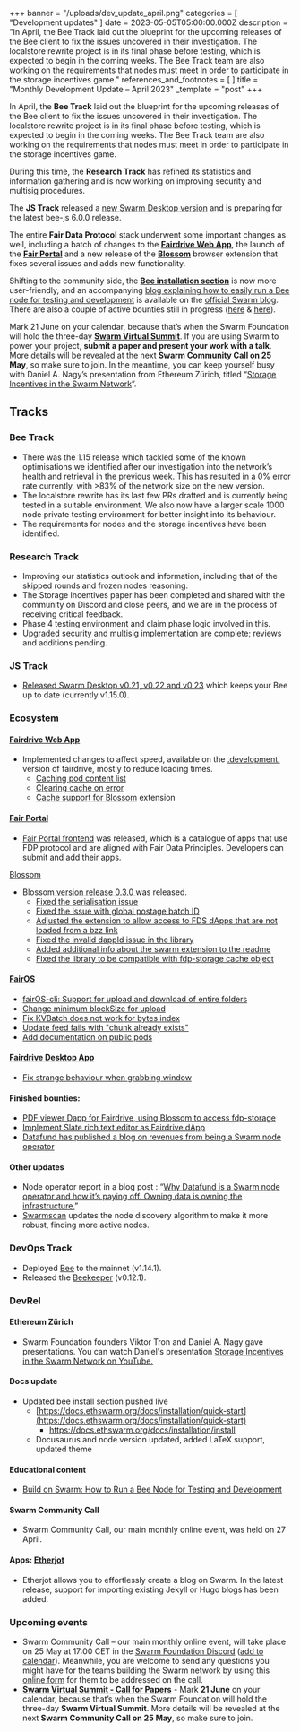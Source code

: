 +++
banner = "/uploads/dev_update_april.png"
categories = [ "Development updates" ]
date = 2023-05-05T05:00:00.000Z
description = "In April, the Bee Track laid out the blueprint for the upcoming releases of the Bee client to fix the issues uncovered in their investigation. The localstore rewrite project is in its final phase before testing, which is expected to begin in the coming weeks. The Bee Track team are also working on the requirements that nodes must meet in order to participate in the storage incentives game."
references_and_footnotes = [ ]
title = "Monthly Development Update – April 2023"
_template = "post"
+++


In April, the **Bee Track** laid out the blueprint for the upcoming releases of the Bee client to fix the issues uncovered in their investigation. The localstore rewrite project is in its final phase before testing, which is expected to begin in the coming weeks. The Bee Track team are also working on the requirements that nodes must meet in order to participate in the storage incentives game.

During this time, the **Research Track** has refined its statistics and information gathering and is now working on improving security and multisig procedures.

The **JS Track** released a [new Swarm Desktop version](https://github.com/ethersphere/swarm-desktop/releases) and is preparing for the latest bee-js 6.0.0 release.

The entire **Fair Data Protocol** stack underwent some important changes as well, including a batch of changes to the **[Fairdrive Web App](https://app.fairdrive.fairdatasociety.org/)**, the launch of the **[Fair Portal](https://fairdrive.fairdatasociety.org/apps/fportal)** and a new release of the **[Blossom](https://github.com/fairDataSociety/blossom)** browser extension that fixes several issues and adds new functionality.

Shifting to the community side, the **[Bee installation section](https://docs.ethswarm.org/docs/installation/quick-start)** is now more user-friendly, and an accompanying [blog explaining how to easily run a Bee node for testing and development](https://blog.ethswarm.org/foundation/2023/build-on-swarm-how-to-run-a-bee-node-for-testing-and-development/) is available on the [official Swarm blog](https://blog.ethswarm.org/). There are also a couple of active bounties still in progress ([here](https://app.zenhub.com/workspaces/bounties-6305d6269c97be273b00e01a/issues/gh/fairdatasociety/bounties-internal/46) & [here](https://bounties.gitcoin.co/issue/29842)).

Mark 21 June on your calendar, because that’s when the Swarm Foundation will hold the three-day **[Swarm Virtual Summit](https://summit.ethswarm.org/)**. If you are using Swarm to power your project, **submit a paper and present your work with a talk**. More details will be revealed at the next **Swarm Community Call on 25 May**, so make sure to join. In the meantime, you can keep yourself busy with Daniel A. Nagy’s presentation from Ethereum Zürich, titled “[Storage Incentives in the Swarm Network](https://www.youtube.com/watch?v=MyINf__6e6o)”.

## Tracks

### Bee Track

- There was the 1.15 release which tackled some of the known optimisations we identified after our investigation into the network’s health and retrieval in the previous week. This has resulted in a 0% error rate currently, with >83% of the network size on the new version.
- The localstore rewrite has its last few PRs drafted and is currently being tested in a suitable environment. We also now have a larger scale 1000 node private testing environment for better insight into its behaviour.
- The requirements for nodes and the storage incentives have been identified.

### Research Track

- Improving our statistics outlook and information, including that of the skipped rounds and frozen nodes reasoning.
- The Storage Incentives paper has been completed and shared with the community on Discord and close peers, and we are in the process of receiving critical feedback.
- Phase 4 testing environment and claim phase logic involved in this.
- Upgraded security and multisig implementation are complete; reviews and additions pending.

### JS Track

- [Released Swarm Desktop v0.21, v0.22 and v0.23](https://github.com/ethersphere/swarm-desktop/releases) which keeps your Bee up to date (currently v1.15.0).

### Ecosystem

#### [Fairdrive Web App](https://app.fairdrive.fairdatasociety.org/)

- Implemented changes to affect speed, available on the [.development.](https://app.fairdrive.dev.fairdatasociety.org/) version of fairdrive, mostly to reduce loading times.
  - [Caching pod content list](https://github.com/fairDataSociety/fairdrive-theapp/pull/306)
  - [Clearing cache on error](https://github.com/fairDataSociety/fairdrive-theapp/issues/311)
  - [Cache support for Blossom](https://github.com/fairDataSociety/fairdrive-theapp/pull/323) extension

#### [Fair Portal](https://github.com/fairDataSociety/fair-portal)

- [Fair Portal frontend](https://https://fairdrive.fairdatasociety.org/apps/fportal) was released, which is a catalogue of apps that use FDP protocol and are aligned with Fair Data Principles. Developers can submit and add their apps.

[Blossom](https://github.com/fairDataSociety/blossom)

- Blossom[ version release 0.3.0 ](https://github.com/fairDataSociety/blossom/compare/blossom-ext-v0.2.3...blossom-ext-v0.3.0) was released.
  - [Fixed the serialisation issue](https://github.com/fairDataSociety/blossom/issues/130)
  - [Fixed the issue with global postage batch ID](https://github.com/fairDataSociety/blossom/issues/121)
  - [Adjusted the extension to allow access to FDS dApps that are not loaded from a bzz link](https://github.com/fairDataSociety/blossom/pull/122)
  - [Fixed the invalid dappId issue in the library](https://github.com/fairDataSociety/blossom/issues/117)
  - [Added additional info about the swarm extension to the readme](https://github.com/fairDataSociety/blossom/issues/128)
  - [Fixed the library to be compatible with fdp-storage cache object](https://github.com/fairDataSociety/blossom/pull/143)

#### [FairOS](https://github.com/fairDataSociety/fairOS-dfs)

- [fairOS-cli: Support for upload and download of entire folders](https://github.com/fairDataSociety/fairOS-dfs/issues/25)
- [Change minimum blockSize for upload](https://github.com/fairDataSociety/fairOS-dfs/issues/315)
- [Fix KVBatch does not work for bytes index](https://github.com/fairDataSociety/fairOS-dfs/issues/472)
- [Update feed fails with "chunk already exists"](https://github.com/fairDataSociety/fairOS-dfs/issues/473)
- [Add documentation on public pods](https://github.com/fairDataSociety/fairOS-docs/issues/51)

#### [Fairdrive Desktop App](https://github.com/fairDataSociety/fairdrive-desktop-app)

- [Fix strange behaviour when grabbing window](https://github.com/fairDataSociety/fairdrive-desktop-app/issues/162)

#### Finished bounties:

- [PDF viewer Dapp for Fairdrive, using Blossom to access fdp-storage](https://bounties.gitcoin.co/issue/29812)
- [Implement Slate rich text editor as Fairdrive dApp](https://bounties.gitcoin.co/issue/29819)
- [Datafund has published a blog on revenues from being a Swarm node operator](https://blog.datafund.net/why-datafund-is-a-swarm-node-operator-and-how-its-paying-off-fd92e9906785)

#### Other updates

- Node operator report in a blog post : “[Why Datafund is a Swarm node operator and how it’s paying off. Owning data is owning the infrastructure.](https://blog.datafund.net/why-datafund-is-a-swarm-node-operator-and-how-its-paying-off-fd92e9906785)”
- [Swarmscan](https://swarmscan.io/) updates the node discovery algorithm to make it more robust, finding more active nodes.

### DevOps Track

- Deployed [Bee](https://github.com/ethersphere/bee) to the mainnet (v1.14.1).
- Released the [Beekeeper](https://github.com/ethersphere/beekeeper) (v0.12.1).

### DevRel

#### Ethereum Zürich

- Swarm Foundation founders Viktor Tron and Daniel A. Nagy gave presentations. You can watch Daniel's presentation [Storage Incentives in the Swarm Network on YouTube. ](https://www.youtube.com/watch?v=MyINf__6e6o)

#### Docs update

- Updated bee install section pushed live
  - [https://docs.ethswarm.org/docs/installation/quick-start](https://docs.ethswarm.org/docs/installation/quick-start)
    - https://docs.ethswarm.org/docs/installation/install
  - Docusaurus and node version updated, added LaTeX support, updated theme

#### Educational content

- [Build on Swarm: How to Run a Bee Node for Testing and Development](https://blog.ethswarm.org/foundation/2023/build-on-swarm-how-to-run-a-bee-node-for-testing-and-development/)

#### Swarm Community Call

- Swarm Community Call, our main monthly online event, was held on 27 April.

#### Apps: **[Etherjot](https://github.com/Cafe137/etherjot)**

- Etherjot allows you to effortlessly create a blog on Swarm. In the latest release, support for importing existing Jekyll or Hugo blogs has been added.

### Upcoming events

- Swarm Community Call – our main monthly online event, will take place on 25 May at 17:00 CET in the [Swarm Foundation Discord](https://discord.com/channels/799027393297514537/801438093927776286) ([add to calendar](https://www.addevent.com/event/yr16580319)). Meanwhile, you are welcome to send any questions you might have for the teams building the Swarm network by using this [online form](https://airtable.com/shrBRyrMkXFsJvLS3) for them to be addressed on the call.
- **[Swarm Virtual Summit - Call for Papers](https://summit.ethswarm.org/)** - Mark **21 June** on your calendar, because that’s when the Swarm Foundation will hold the three-day **Swarm Virtual Summit**. More details will be revealed at the next **Swarm Community Call on 25 May**, so make sure to join.
